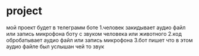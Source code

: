 # project
мой проект будет в телеграмм боте
1.человек закидывает аудио файл или запись микрофона боту с звуком человека или животного
2.код обробатывает аудио файл или запись микрофона
3.бот пишет что в этом аудио файле был услышан чей то звук
